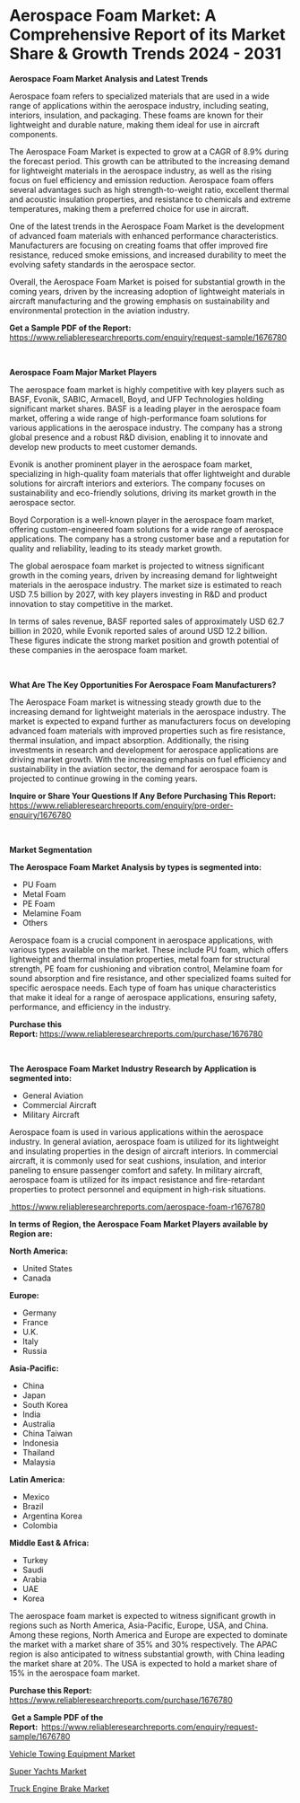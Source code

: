<p><h1>Aerospace Foam Market: A Comprehensive Report of its Market Share & Growth Trends 2024 - 2031</h1></p><p><strong>Aerospace Foam Market Analysis and Latest Trends</strong></p>
<p><p>Aerospace foam refers to specialized materials that are used in a wide range of applications within the aerospace industry, including seating, interiors, insulation, and packaging. These foams are known for their lightweight and durable nature, making them ideal for use in aircraft components.</p><p>The Aerospace Foam Market is expected to grow at a CAGR of 8.9% during the forecast period. This growth can be attributed to the increasing demand for lightweight materials in the aerospace industry, as well as the rising focus on fuel efficiency and emission reduction. Aerospace foam offers several advantages such as high strength-to-weight ratio, excellent thermal and acoustic insulation properties, and resistance to chemicals and extreme temperatures, making them a preferred choice for use in aircraft.</p><p>One of the latest trends in the Aerospace Foam Market is the development of advanced foam materials with enhanced performance characteristics. Manufacturers are focusing on creating foams that offer improved fire resistance, reduced smoke emissions, and increased durability to meet the evolving safety standards in the aerospace sector.</p><p>Overall, the Aerospace Foam Market is poised for substantial growth in the coming years, driven by the increasing adoption of lightweight materials in aircraft manufacturing and the growing emphasis on sustainability and environmental protection in the aviation industry.</p></p>
<p><strong>Get a Sample PDF of the Report:&nbsp;</strong> <a href="https://www.reliableresearchreports.com/enquiry/request-sample/1676780">https://www.reliableresearchreports.com/enquiry/request-sample/1676780</a></p>
<p>&nbsp;</p>
<p><strong>Aerospace Foam Major Market Players</strong></p>
<p><p>The aerospace foam market is highly competitive with key players such as BASF, Evonik, SABIC, Armacell, Boyd, and UFP Technologies holding significant market shares. BASF is a leading player in the aerospace foam market, offering a wide range of high-performance foam solutions for various applications in the aerospace industry. The company has a strong global presence and a robust R&D division, enabling it to innovate and develop new products to meet customer demands. </p><p>Evonik is another prominent player in the aerospace foam market, specializing in high-quality foam materials that offer lightweight and durable solutions for aircraft interiors and exteriors. The company focuses on sustainability and eco-friendly solutions, driving its market growth in the aerospace sector.</p><p>Boyd Corporation is a well-known player in the aerospace foam market, offering custom-engineered foam solutions for a wide range of aerospace applications. The company has a strong customer base and a reputation for quality and reliability, leading to its steady market growth.</p><p>The global aerospace foam market is projected to witness significant growth in the coming years, driven by increasing demand for lightweight materials in the aerospace industry. The market size is estimated to reach USD 7.5 billion by 2027, with key players investing in R&D and product innovation to stay competitive in the market.</p><p>In terms of sales revenue, BASF reported sales of approximately USD 62.7 billion in 2020, while Evonik reported sales of around USD 12.2 billion. These figures indicate the strong market position and growth potential of these companies in the aerospace foam market.</p></p>
<p>&nbsp;</p>
<p><strong>What Are The Key Opportunities For Aerospace Foam Manufacturers?</strong></p>
<p><p>The Aerospace Foam market is witnessing steady growth due to the increasing demand for lightweight materials in the aerospace industry. The market is expected to expand further as manufacturers focus on developing advanced foam materials with improved properties such as fire resistance, thermal insulation, and impact absorption. Additionally, the rising investments in research and development for aerospace applications are driving market growth. With the increasing emphasis on fuel efficiency and sustainability in the aviation sector, the demand for aerospace foam is projected to continue growing in the coming years.</p></p>
<p><strong>Inquire or Share Your Questions If Any Before Purchasing This Report:</strong> <a href="https://www.reliableresearchreports.com/enquiry/pre-order-enquiry/1676780">https://www.reliableresearchreports.com/enquiry/pre-order-enquiry/1676780</a></p>
<p>&nbsp;</p>
<p><strong>Market Segmentation</strong></p>
<p><strong>The Aerospace Foam Market Analysis by types is segmented into:</strong></p>
<p><ul><li>PU Foam</li><li>Metal Foam</li><li>PE Foam</li><li>Melamine Foam</li><li>Others</li></ul></p>
<p><p>Aerospace foam is a crucial component in aerospace applications, with various types available on the market. These include PU foam, which offers lightweight and thermal insulation properties, metal foam for structural strength, PE foam for cushioning and vibration control, Melamine foam for sound absorption and fire resistance, and other specialized foams suited for specific aerospace needs. Each type of foam has unique characteristics that make it ideal for a range of aerospace applications, ensuring safety, performance, and efficiency in the industry.</p></p>
<p><strong>Purchase this Report:&nbsp;</strong><a href="https://www.reliableresearchreports.com/purchase/1676780">https://www.reliableresearchreports.com/purchase/1676780</a></p>
<p>&nbsp;</p>
<p><strong>The Aerospace Foam Market Industry Research by Application is segmented into:</strong></p>
<p><ul><li>General Aviation</li><li>Commercial Aircraft</li><li>Military Aircraft</li></ul></p>
<p><p>Aerospace foam is used in various applications within the aerospace industry. In general aviation, aerospace foam is utilized for its lightweight and insulating properties in the design of aircraft interiors. In commercial aircraft, it is commonly used for seat cushions, insulation, and interior paneling to ensure passenger comfort and safety. In military aircraft, aerospace foam is utilized for its impact resistance and fire-retardant properties to protect personnel and equipment in high-risk situations.</p></p>
<p><a href="https://www.reliableresearchreports.com/aerospace-foam-r1676780">&nbsp;https://www.reliableresearchreports.com/aerospace-foam-r1676780</a></p>
<p><strong>In terms of Region, the Aerospace Foam Market Players available by Region are:</strong></p>
<p>
    <p> <strong> North America: </strong>
        <ul>
            <li>United States</li>
            <li>Canada</li>
        </ul>
        </p> 
    <p> <strong> Europe: </strong>
        <ul>
            <li>Germany</li>
            <li>France</li>
            <li>U.K.</li>
            <li>Italy</li>
            <li>Russia</li>
        </ul>
        </p> 
    <p> <strong> Asia-Pacific: </strong>
        <ul>
            <li>China</li>
            <li>Japan</li>
            <li>South Korea</li>
            <li>India</li>
            <li>Australia</li>
            <li>China Taiwan</li>
            <li>Indonesia</li>
            <li>Thailand</li>
            <li>Malaysia</li>
        </ul>
        </p> 
    <p> <strong> Latin America: </strong>
        <ul>
            <li>Mexico</li>
            <li>Brazil</li>
            <li>Argentina Korea</li>
            <li>Colombia</li>
        </ul>
        </p> 
    <p> <strong> Middle East & Africa: </strong>
        <ul>
            <li>Turkey</li>
            <li>Saudi</li>
            <li>Arabia</li>
            <li>UAE</li>
            <li>Korea</li>
        </ul>
    </p>
    </p>
<p><p>The aerospace foam market is expected to witness significant growth in regions such as North America, Asia-Pacific, Europe, USA, and China. Among these regions, North America and Europe are expected to dominate the market with a market share of 35% and 30% respectively. The APAC region is also anticipated to witness substantial growth, with China leading the market share at 20%. The USA is expected to hold a market share of 15% in the aerospace foam market.</p></p>
<p><strong>Purchase this Report: </strong><a href="https://www.reliableresearchreports.com/purchase/1676780">https://www.reliableresearchreports.com/purchase/1676780</a></p>
<p>&nbsp;<strong>Get a Sample PDF of the Report:&nbsp;&nbsp;</strong><a href="https://www.reliableresearchreports.com/enquiry/request-sample/1676780">https://www.reliableresearchreports.com/enquiry/request-sample/1676780</a></p>
<p><strong></strong></p>
<p><p><a href="https://medium.com/@clairhane1992/vehicle-towing-equipment-market-emerging-trends-and-future-prospects-for-period-from-2024-to-2031-7b02d5e30839">Vehicle Towing Equipment Market</a></p><p><a href="https://medium.com/@scottroberts2661/super-yachts-market-overview-global-market-trends-and-future-prospects-from-2024-to-2031-24c09d2475e9">Super Yachts Market</a></p><p><a href="https://medium.com/@amyjacobi/truck-engine-brake-market-global-market-share-and-ranking-overall-sales-and-demand-forecast-2024-143e16805ee8">Truck Engine Brake Market</a></p></p>